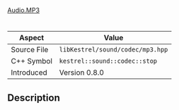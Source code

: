 [Audio.MP3](index.md)
# 
| Aspect | Value |
| --- | --- |
| Source File | `libKestrel/sound/codec/mp3.hpp` |
| C++ Symbol | `kestrel::sound::codec::stop` |
| Introduced | Version 0.8.0 |
## Description
